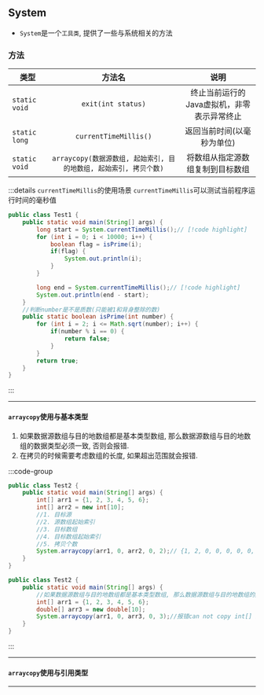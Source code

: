 ## System

- `System`是一个`工具类`, 提供了一些与系统相关的方法

### 方法

| 类型 | 方法名 | 说明 |
| ------------- | :-----------: | :----: |
| `static void`      | `exit(int status)` | 终止当前运行的Java虚拟机，非零表示异常终止 |
| `static long`      | `currentTimeMillis()` | 返回当前时间(以毫秒为单位) |
| `static void`      | `arraycopy(数据源数组, 起始索引, 目的地数组, 起始索引, 拷贝个数)` | 将数组从指定源数组复制到目标数组 |

:::details `currentTimeMillis`的使用场景
`currentTimeMillis`可以测试当前程序运行时间的毫秒值

```java 
public class Test1 {
    public static void main(String[] args) {
        long start = System.currentTimeMillis();// [!code highlight]
        for (int i = 0; i < 10000; i++) {
            boolean flag = isPrime(i);
            if(flag) {
                System.out.println(i);
            }
        }

        long end = System.currentTimeMillis();// [!code highlight]
        System.out.println(end - start);
    }
    //判断number是不是质数(只能被1和背身整除的数)
    public static boolean isPrime(int number) {
        for (int i = 2; i <= Math.sqrt(number); i++) {
            if(number % i == 0) {
                return false;
            }
        }
        return true;
    }
}
```
:::

---

#### `arraycopy`使用与基本类型

1. 如果数据源数组与目的地数组都是基本类型数组, 那么数据源数组与目的地数组的数据类型必须一致, 否则会报错.
2. 在拷贝的时候需要考虑数组的长度, 如果超出范围就会报错.

:::code-group
```java [基本类型]
public class Test2 {
    public static void main(String[] args) {
        int[] arr1 = {1, 2, 3, 4, 5, 6};
        int[] arr2 = new int[10];
        //1. 目标源
        //2. 源数组起始索引
        //3. 目标数组
        //4. 目标数组起始索引
        //5. 拷贝个数
        System.arraycopy(arr1, 0, arr2, 0, 2);// {1, 2, 0, 0, 0, 0, 0, 0, 0, 0}
    }
}
```

```java [类型不一致的情况]
public class Test2 {
    public static void main(String[] args) {
        //如果数据源数组与目的地数组都是基本类型数组, 那么数据源数组与目的地数组的数据类型必须一致, 否则会报错.
        int[] arr1 = {1, 2, 3, 4, 5, 6};
        double[] arr3 = new double[10];
        System.arraycopy(arr1, 0, arr3, 0, 3);//报错can not copy int[] into double[] // [!code error]
    }
}
```
:::

---

#### `arraycopy`使用与引用类型

---
